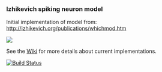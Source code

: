 ### Izhikevich spiking neuron model

Initial implementation of model from: http://izhikevich.org/publications/whichmod.htm

![](http://www.opensourcebrain.org/attachments/download/83/Selection_220.png)

See the [Wiki](http://www.opensourcebrain.org/projects/izhikevichmodel/wiki/Wiki) for more details about current implementations.

[![Build Status](https://travis-ci.org/OpenSourceBrain/IzhikevichModel.svg?branch=master)](https://travis-ci.org/OpenSourceBrain/IzhikevichModel)



